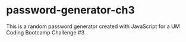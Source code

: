# password-generator-ch3
This is a random password generator created with JavaScript for a UM Coding Bootcamp Challenge #3
